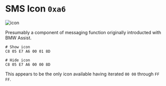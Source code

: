 # SMS Icon `0xa6`

![icon](icon/icon.JPG)

Presumably a component of messaging function originally introducted with BMW Assist.
        
    # Show icon
    C8 05 E7 A6 00 01 8D
        
    # Hide icon
    C8 05 E7 A6 00 00 8D
    
This appears to be the only icon available having iterated `00 00` through `FF FF`.
